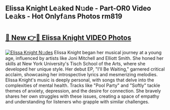 ## Elissa Knight Le𝚊ked N𝚞de - Part-OR0 Video Le𝚊ks - Hot Onlyf𝚊ns Photos rm819

# <h2><a href="http://ab529.deff.icu/?id=Elissa+Knight">🔗 New 👉🔴 Elissa Knight VIDEO Photos</a></h2>

[![Elissa Knight N𝚞des](https://i.imgur.com/rIISA9y.gif)](http://ab529.deff.icu/?id=Elissa+Knight)
Elissa Knight began her musical journey at a young age, influenced by artists like Joni Mitchell and Elliott Smith. She honed her skills at New York University's Tisch School of the Arts, where she developed her unique style. Her debut EP, "I'll Be Waiting," garnered critical acclaim, showcasing her introspective lyrics and mesmerizing melodies. Elissa Knight's music is deeply personal, with songs that delve into the complexities of mental health. Tracks like "Pool Party" and "Softly" tackle themes of anxiety, depression, and the desire for connection. She bravely shares her own struggles with these issues, creating a space of empathy and understanding for listeners who grapple with similar challenges.
